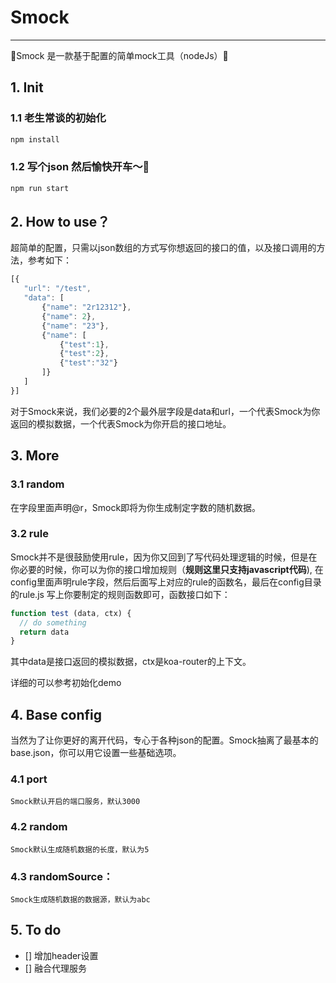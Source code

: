 # Smock
---
🔧Smock 是一款基于配置的简单mock工具（nodeJs）🔧


## 1. Init

### 1.1 老生常谈的初始化

```bash
npm install
```

### 1.2 写个json 然后愉快开车～🚗

```bash
npm run start
```

## 2. How to use？

超简单的配置，只需以json数组的方式写你想返回的接口的值，以及接口调用的方法，参考如下：

```javascript
[{
   "url": "/test",
   "data": [
       {"name": "2r12312"},
       {"name": 2},
       {"name": "23"},
       {"name": [
           {"test":1},
           {"test":2},
           {"test":"32"}
       ]}
   ]
}]
```
对于Smock来说，我们必要的2个最外层字段是data和url，一个代表Smock为你返回的模拟数据，一个代表Smock为你开启的接口地址。

## 3. More

### 3.1 random

在字段里面声明@r，Smock即将为你生成制定字数的随机数据。

### 3.2 rule

Smock并不是很鼓励使用rule，因为你又回到了写代码处理逻辑的时候，但是在你必要的时候，你可以为你的接口增加规则（**规则这里只支持javascript代码**), 在config里面声明rule字段，然后后面写上对应的rule的函数名，最后在config目录的rule.js 写上你要制定的规则函数即可，函数接口如下：

```javascript
function test (data, ctx) {
  // do something
  return data
}
```

其中data是接口返回的模拟数据，ctx是koa-router的上下文。

详细的可以参考初始化demo

## 4. Base config

当然为了让你更好的离开代码，专心于各种json的配置。Smock抽离了最基本的base.json，你可以用它设置一些基础选项。

### 4.1 port
	
	Smock默认开启的端口服务，默认3000

### 4.2 random

	Smock默认生成随机数据的长度，默认为5

### 4.3 randomSource：
	Smock生成随机数据的数据源，默认为abc

## 5. To do

* [] 增加header设置
* [] 融合代理服务